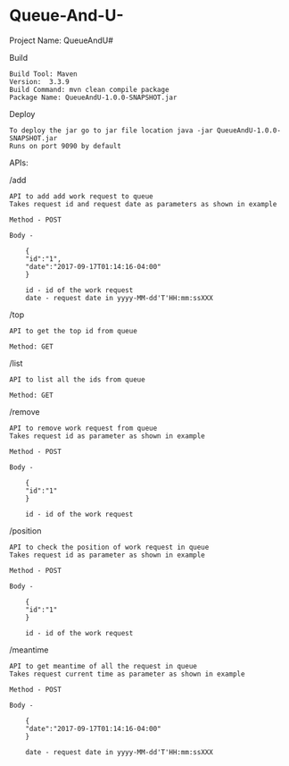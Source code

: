 # Queue-And-U-


Project Name: QueueAndU#

Build

	Build Tool: Maven
	Version:  3.3.9
	Build Command: mvn clean compile package
	Package Name: QueueAndU-1.0.0-SNAPSHOT.jar

Deploy

	To deploy the jar go to jar file location java -jar QueueAndU-1.0.0-SNAPSHOT.jar
	Runs on port 9090 by default

APIs:

/add

	API to add add work request to queue
	Takes request id and request date as parameters as shown in example

	Method - POST

	Body - 

		{
		"id":"1",
		"date":"2017-09-17T01:14:16-04:00"
		}

		id - id of the work request
		date - request date in yyyy-MM-dd'T'HH:mm:ssXXX

/top
	
	API to get the top id from queue
	
	Method: GET


/list

	API to list all the ids from queue
	
	Method: GET

/remove

	API to remove work request from queue
	Takes request id as parameter as shown in example

	Method - POST

	Body - 

		{
		"id":"1"
		}

		id - id of the work request

/position

	API to check the position of work request in queue
	Takes request id as parameter as shown in example

	Method - POST

	Body - 

		{
		"id":"1"
		}

		id - id of the work request

/meantime

	API to get meantime of all the request in queue
	Takes request current time as parameter as shown in example

	Method - POST

	Body - 

		{
		"date":"2017-09-17T01:14:16-04:00"
		}

		date - request date in yyyy-MM-dd'T'HH:mm:ssXXX

